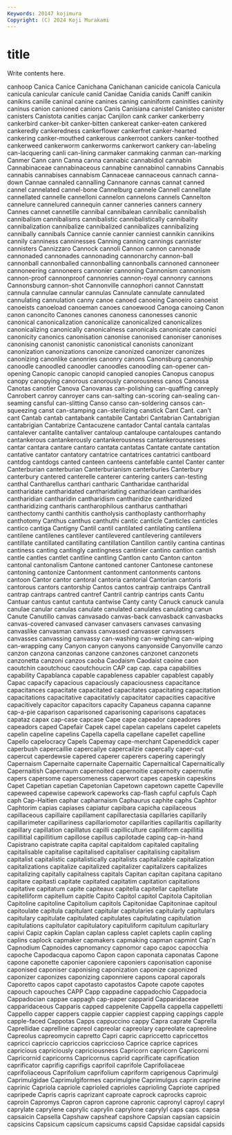 ```yaml
---
Keywords: 20147 kojimura
Copyright: (C) 2024 Koji Murakami
---
```


# title

Write contents here.



canhoop Canica Canice Canichana Canichanan
canicide canicola Canicula canicula canicular canicule canid Canidae Canidia canids
Caniff canikin canikins canille caninal canine canines caning caniniform caninities
caninity caninus canion canioned canions Canis Canisiana canistel Canisteo canister
canisters Canistota canities canjac Canjilon cank canker cankerberry cankerbird canker-bit
canker-bitten cankereat canker-eaten cankered cankeredly cankeredness cankerflower cankerfret canker-hearted cankering
canker-mouthed cankerous cankerroot cankers canker-toothed cankerweed cankerworm cankerworms cankerwort cankery
can-labeling can-lacquering canli can-lining canmaker canmaking canman can-marking Canmer Cann
cann Canna canna cannabic cannabidiol cannabin Cannabinaceae cannabinaceous cannabine cannabinol
cannabins Cannabis cannabis cannabises cannabism Cannaceae cannaceous cannach canna-down Cannae
cannaled cannalling Cannanore cannas cannat canned cannel cannelated cannel-bone Cannelburg
cannele Cannell cannellate cannellated cannelle cannelloni cannelon cannelons cannels Cannelton
cannelure cannelured cannequin canner canneries canners cannery Cannes cannet cannetille
cannibal cannibalean cannibalic cannibalish cannibalism cannibalisms cannibalistic cannibalistically cannibality cannibalization
cannibalize cannibalized cannibalizes cannibalizing cannibally cannibals Cannice cannie cannier canniest
cannikin cannikins cannily canniness canninesses Canning canning cannings cannister cannisters
Cannizzaro Cannock cannoli Cannon cannon cannonade cannonaded cannonades cannonading cannonarchy
cannon-ball cannonball cannonballed cannonballing cannonballs cannoned cannoneer cannoneering cannoneers cannonier
cannoning Cannonism cannonism cannon-proof cannonproof cannonries cannon-royal cannonry cannons Cannonsburg
cannon-shot Cannonville cannophori cannot Cannstatt cannula cannulae cannular cannulas Cannulate
cannulate cannulated cannulating cannulation canny canoe canoed canoeing Canoeiro canoeist
canoeists canoeload canoeman canoes canoewood Canoga canoing Canon canon canoncito
Canones canones canoness canonesses canonic canonical canonicalization canonicalize canonicalized canonicalizes
canonicalizing canonically canonicalness canonicals canonicate canonici canonicity canonics canonisation canonise
canonised canoniser canonises canonising canonist canonistic canonistical canonists canonizant canonization
canonizations canonize canonized canonizer canonizes canonizing canonlike canonries canonry canons
Canonsburg canonship canoodle canoodled canoodler canoodles canoodling can-opener can-opening Canopic
canopic canopid canopied canopies Canopus canopus canopy canopying canorous canorously
canorousness canos Canossa Canotas canotier Canova Canovanas can-polishing can-quaffing canreply
Canrobert canroy canroyer cans can-salting can-scoring can-sealing can-seaming cansful can-slitting
Canso canso can-soldering cansos can-squeezing canst can-stamping can-sterilizing canstick Cant
Cant. can't cant Cantab cantab cantabank cantabile Cantabri Cantabrian Cantabrigian
cantabrigian Cantabrize Cantacuzene cantador Cantal cantala cantalas cantalever cantalite cantaliver
cantaloup cantaloupe cantaloupes cantando cantankerous cantankerously cantankerousness cantankerousnesses cantar cantara
cantare cantaro cantata cantatas Cantate cantate cantation cantative cantator cantatory
cantatrice cantatrices cantatrici cantboard cantdog cantdogs canted canteen canteens cantefable
cantel Canter canter Canterburian canterburian Canterburianism canterburies Canterbury canterbury cantered
canterelle canterer cantering canters can-testing canthal Cantharellus canthari cantharic Cantharidae
cantharidal cantharidate cantharidated cantharidating cantharidean cantharides cantharidian cantharidin cantharidism cantharidize
cantharidized cantharidizing cantharis cantharophilous cantharus canthathari canthectomy canthi canthitis cantholysis
canthoplasty canthorrhaphy canthotomy Canthus canthus canthuthi cantic canticle Canticles canticles
cantico cantiga Cantigny Cantil cantil cantilated cantilating cantilena cantilene cantilenes
cantilever cantilevered cantilevering cantilevers cantillate cantillated cantillating cantillation Cantillon cantily
cantina cantinas cantiness canting cantingly cantingness cantinier cantino cantion cantish
cantle cantles cantlet cantline cantling Cantlon canto Canton canton cantonal
cantonalism Cantone cantoned cantoner Cantonese cantonese cantoning cantonize Cantonment cantonment
cantonments cantons cantoon Cantor cantor cantoral cantoria cantorial Cantorian cantoris
cantorous cantors cantorship Cantos cantos cantraip cantraips Cantrall cantrap cantraps
cantred cantref Cantril cantrip cantrips cants Cantu Cantuar cantus cantut
cantuta cantwise Canty canty Canuck canuck canula canulae canular canulas
canulate canulated canulates canulating canun Canute Canutillo canvas canvasado canvas-back
canvasback canvasbacks canvas-covered canvased canvaser canvasers canvases canvasing canvaslike canvasman
canvass canvassed canvasser canvassers canvasses canvassing canvassy can-washing can-weighing can-wiping
can-wrapping cany Canyon canyon canyons canyonside Canyonville canzo canzon canzona
canzonas canzone canzones canzonet canzonets canzonetta canzoni canzos caoba Caodaism
Caodaist caoine caon caoutchin caoutchouc caoutchoucin CAP cap cap. capa
capabilities capability Capablanca capable capableness capabler capablest capably Capac capacify
capacious capaciously capaciousness capacitance capacitances capacitate capacitated capacitates capacitating capacitation
capacitations capacitative capacitativly capacitator capacities capacitive capacitively capacitor capacitors capacity
Capaneus capanna capanne cap-a-pie caparison caparisoned caparisoning caparisons capataces capataz
capax cap-case capcase Cape cape capeador capeadores capeadors caped Capefair
Capek capel capelan capelans capelet capelets capelin capeline capelins Capella
capella capellane capellet capelline Capello capelocracy Capels Capemay cape-merchant Capeneddick
caper caperbush capercaillie capercailye capercailzie capercally caper-cut capercut caperdewsie capered
caperer caperers capering caperingly Capernaism Capernaite capernaite Capernaitic Capernaitical Capernaitically
Capernaitish Capernaum capernoited capernoitie capernoity capernutie capers capersome capersomeness caperwort
capes capeskin capeskins Capet Capetian capetian Capetonian Capetown capetown capette
Capeville capeweed capewise capework capeworks cap-flash capful capfuls Caph caph
Cap-Haitien caphar capharnaism Caphaurus caphite caphs Caphtor Caphtorim capias capiases
capiatur capibara capicha capilaceous capillaceous capillaire capillament capillarectasia capillaries capillarily
capillarimeter capillariness capillariomotor capillarities capillaritis capillarity capillary capillation capillatus capilli
capilliculture capilliform capillitia capillitial capillitium capillose capillus capilotade caping cap-in-hand
Capistrano capistrate capita capital capitaldom capitaled capitaling capitalisable capitalise capitalised
capitaliser capitalising capitalism capitalist capitalistic capitalistically capitalists capitalizable capitalization capitalizations
capitalize capitalized capitalizer capitalizers capitalizes capitalizing capitally capitalness capitals Capitan
capitan capitana capitano capitare capitasti capitate capitated capitatim capitation capitations
capitative capitatum capite capiteaux capitella capitellar capitellate capitelliform capitellum capitle
Capito Capitol capitol Capitola Capitolian Capitoline capitoline Capitolium capitols Capitonidae
Capitoninae capitoul capitoulate capitula capitulant capitular capitularies capitularly capitulars capitulary
capitulate capitulated capitulates capitulating capitulation capitulations capitulator capitulatory capituliform capitulum
capiturlary capivi Capiz capkin Caplan caplan capless caplet caplets caplin
capling caplins caplock capmaker capmakers capmaking capman capmint Cap'n Capnodium
Capnoides capnomancy capnomor capo capoc capocchia capoche Capodacqua capomo Capon
capon caponata caponatas Capone capone caponette caponier caponiere caponiers caponisation
caponise caponised caponiser caponising caponization caponize caponized caponizer caponizes caponizing
caponniere capons caporal caporals Caporetto capos capot capotasto capotastos Capote
capote capotes capouch capouches CAPP Capp cappadine cappadochio Cappadocia Cappadocian
cappae cappagh cap-paper capparid Capparidaceae capparidaceous Capparis capped cappelenite Cappella
cappella cappelletti Cappello capper cappers cappie cappier cappiest capping cappings
capple capple-faced Cappotas Capps cappuccino cappy Capra caprate Caprella Caprellidae
caprelline capreol capreolar capreolary capreolate capreoline Capreolus capreomycin capretto Capri
capric capriccetto capriccettos capricci capriccio capriccios capriccioso Caprice caprice caprices
capricious capriciously capriciousness Capricorn capricorn Capricorni Capricornid capricorns Capricornus caprid
caprificate caprification caprificator caprifig caprifigs caprifoil caprifole Caprifoliaceae caprifoliaceous Caprifolium
caprifolium capriform caprigenous Caprimulgi Caprimulgidae Caprimulgiformes caprimulgine Caprimulgus caprin caprine
caprinic Capriola capriole caprioled caprioles caprioling Capriote capriped capripede Capris
capris caprizant caproate caprock caprocks caproic caproin Capromys Capron capron
caprone capronic capronyl caproyl capryl caprylate caprylene caprylic caprylin caprylone
caprylyl caps caps. capsa capsaicin Capsella Capshaw capsheaf capshore Capsian
capsian capsicin capsicins Capsicum capsicum capsicums capsid Capsidae capsidal capsids
